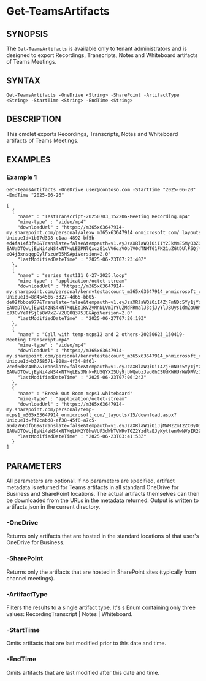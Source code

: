 # Get-TeamsArtifacts

## SYNOPSIS
The `Get-TeamsArtifacts` is available only to tenant administrators and is designed to export Recordings, Transcripts, Notes and Whiteboard artifacts of Teams Meetings.

## SYNTAX
```
Get-TeamsArtifacts -OneDrive <String> -SharePoint -ArtifactType <String> -StartTime <String> -EndTime <String>
```

## DESCRIPTION
This cmdlet exports Recordings, Transcripts, Notes and Whiteboard artifacts of Teams Meetings.

## EXAMPLES

### Example 1
```
Get-TeamsArtifacts -OneDrive user@contoso.com -StartTime "2025-06-20" -EndTime "2025-06-26"
```
```
[
  {
    "name" : "TestTranscript-20250703_152206-Meeting Recording.mp4"
    "mime-type" : "video/mp4"
    "downloadUrl" : "https://m365x63647914-my.sharepoint.com/personal/alexw_m365x63647914_onmicrosoft_com/_layouts/15/download.aspx?UniqueId=1b07d398-c1aa-4892-bf5b-ed4fa14f3fa0&Translate=false&tempauth=v1.eyJzaXRlaWQiOiI1Y2JkMmE5My03ZGYzLTQ0NjAtYTdjOC1hZWVmMDczMWM4MGEiLCJhcHBfZGlzcGxheW5hbWUiOiJNaWNyb3NvZnQgVGVhbXMgQXJ0aWZhY3QgRXhwb3J0IFRvb2wiLCJuYW1laWQiOiIwZDQwNGYyYi1iMDJiLTRjYWUtYmZjMy00N2QxZTg2MDdlMjZAZTM1MGExN2MtNjhiZC00YWZhLTgzODAtODZhZjZlNzE3YWQ3IiwiYXVkIjoiMDAwMDAwMDMtMDAwMC0wZmYxLWNlMDAtMDAwMDAwMDAwMDAwL20zNjV4NjM2NDc5MTQtbXkuc2hhcmVwb2ludC5jb21AZTM1MGExN2MtNjhiZC00YWZhLTgzODAtODZhZjZlNzE3YWQ3IiwiZXhwIjoiMTc1MzQzMjEwNiJ9.CkAKDGVudHJhX2NsYWltcxIwQ09QaGpNUUdFQUFhRmpWdWRHRTJTa1kyVTFWNWNqZzFSVFZZYTJGT1FVRXFBQT09CjIKCmFjdG9yYXBwaWQSJDAwMDAwMDAzLTAwMDAtMDAwMC1jMDAwLTAwMDAwMDAwMDAwMAoKCgRzbmlkEgI2NBILCLCwmYfc1aU-EAUaDTQwLjEyNi4zNS4xNTMqLEZPNlQxczE1cVV6czVOblV0dTNMTG1FK21uZGtDUlF5QjY1M0c0b2VkMDg9MKwBOAFCEKG1KojXQACQmW4kof7b_W9KEGhhc2hlZHByb29mdG9rZW56ATG6ASxhbGxzaXRlcy5yZWFkIGFsbGZpbGVzLnJlYWQgYWxscHJvZmlsZXMucmVhZMgBAQ.0jcjbfvGoDA2dmMq76pQ-eQ4j3xnsqqpQylFszuWB5M&ApiVersion=2.0"
    "lastModifiedDateTime" : "2025-06-23T07:23:40Z"
  },
  {
    "name" : "series test111_6-27-2025.loop"
    "mime-type" : "application/octet-stream"
    "downloadUrl" : "https://m365x63647914-my.sharepoint.com/personal/kennytestaccount_m365x63647914_onmicrosoft_com/_layouts/15/download.aspx?UniqueId=8d4545b6-3327-4d65-bb05-de02fbbce977&Translate=false&tempauth=v1.eyJzaXRlaWQiOiI4ZjFmNDc5Yy1jYzNlLTRhN2UtOTgxNC03MjE4ZmRmZDUwMGEiLCJhcHBfZGlzcGxheW5hbWUiOiJNaWNyb3NvZnQgVGVhbXMgQXJ0aWZhY3QgRXhwb3J0IFRvb2wiLCJuYW1laWQiOiIwZDQwNGYyYi1iMDJiLTRjYWUtYmZjMy00N2QxZTg2MDdlMjZAZTM1MGExN2MtNjhiZC00YWZhLTgzODAtODZhZjZlNzE3YWQ3IiwiYXVkIjoiMDAwMDAwMDMtMDAwMC0wZmYxLWNlMDAtMDAwMDAwMDAwMDAwL20zNjV4NjM2NDc5MTQtbXkuc2hhcmVwb2ludC5jb21AZTM1MGExN2MtNjhiZC00YWZhLTgzODAtODZhZjZlNzE3YWQ3IiwiZXhwIjoiMTc1MzQzMjEyMCJ9.CkAKDGVudHJhX2NsYWltcxIwQ09QaGpNUUdFQUFhRmpWdWRHRTJTa1kyVTFWNWNqZzFSVFZZYTJGT1FVRXFBQT09CjIKCmFjdG9yYXBwaWQSJDAwMDAwMDAzLTAwMDAtMDAwMC1jMDAwLTAwMDAwMDAwMDAwMAoKCgRzbmlkEgI2NBILCMLEj5Pd1aU-EAUaDTQwLjEyNi4zNS4xNTMqLEo1RVZyMnNLVmIrYUZMdFRmalJ3cjJyYlJBUys1dmZoUHM2TWV2VjdTTkk9MLcBOAFCEKG1KoxuMACQmW4kWe_aSj1KEGhhc2hlZHByb29mdG9rZW56ATG6ASxhbGxzaXRlcy5yZWFkIGFsbGZpbGVzLnJlYWQgYWxscHJvZmlsZXMucmVhZMgBAQ.D9NLUkZMo9v8-cJ3GvYeTfSjCs8W7xZ-V2UQ0Q375JE&ApiVersion=2.0"
    "lastModifiedDateTime" : "2025-06-27T07:20:19Z"
  },
  {
    "name" : "Call with temp-mcps12 and 2 others-20250623_150419-Meeting Transcript.mp4"
    "mime-type" : "video/mp4"
    "downloadUrl" : "https://m365x63647914-my.sharepoint.com/personal/kennytestaccount_m365x63647914_onmicrosoft_com/_layouts/15/download.aspx?UniqueId=b3758571-808a-4f34-8f61-7cef6d8c40b2&Translate=false&tempauth=v1.eyJzaXRlaWQiOiI4ZjFmNDc5Yy1jYzNlLTRhN2UtOTgxNC03MjE4ZmRmZDUwMGEiLCJhcHBfZGlzcGxheW5hbWUiOiJNaWNyb3NvZnQgVGVhbXMgQXJ0aWZhY3QgRXhwb3J0IFRvb2wiLCJuYW1laWQiOiIwZDQwNGYyYi1iMDJiLTRjYWUtYmZjMy00N2QxZTg2MDdlMjZAZTM1MGExN2MtNjhiZC00YWZhLTgzODAtODZhZjZlNzE3YWQ3IiwiYXVkIjoiMDAwMDAwMDMtMDAwMC0wZmYxLWNlMDAtMDAwMDAwMDAwMDAwL20zNjV4NjM2NDc5MTQtbXkuc2hhcmVwb2ludC5jb21AZTM1MGExN2MtNjhiZC00YWZhLTgzODAtODZhZjZlNzE3YWQ3IiwiZXhwIjoiMTc1MzQzMjEyMSJ9.CkAKDGVudHJhX2NsYWltcxIwQ09QaGpNUUdFQUFhRmpWdWRHRTJTa1kyVTFWNWNqZzFSVFZZYTJGT1FVRXFBQT09CjIKCmFjdG9yYXBwaWQSJDAwMDAwMDAzLTAwMDAtMDAwMC1jMDAwLTAwMDAwMDAwMDAwMAoKCgRzbmlkEgI2NBILCKSbyZrd1aU-EAUaDTQwLjEyNi4zNS4xNTMqLEs3NnkvRU5QYXI5Uy9jbWQwbzJad0hCSUdKWHUrWW9RVzJRWXlnbjdWbDg9MLcBOAFCEKG1KoybIACQmW4p7LyOIeVKEGhhc2hlZHByb29mdG9rZW56ATG6ASxhbGxzaXRlcy5yZWFkIGFsbGZpbGVzLnJlYWQgYWxscHJvZmlsZXMucmVhZMgBAQ.zRfQPVMNNT5d8zOV3rt86ZNZaRZfZ1GeJ0OQ0IlOHv4&ApiVersion=2.0"
    "lastModifiedDateTime" : "2025-06-23T07:06:24Z"
  },
  {
    "name" : "Break Out Room mcps1.whiteboard"
    "mime-type" : "application/octet-stream"
    "downloadUrl" : "https://m365x63647914-my.sharepoint.com/personal/temp-mcps1_m365x63647914_onmicrosoft_com/_layouts/15/download.aspx?UniqueId=ff2cabd8-ef38-45f8-a7c5-a6d2766dfb69&Translate=false&tempauth=v1.eyJzaXRlaWQiOiJjMWMzZmI2ZC0yODBjLTQxMTktYmFkZC0yODU2MGUwZGFhMDkiLCJhcHBfZGlzcGxheW5hbWUiOiJNaWNyb3NvZnQgVGVhbXMgQXJ0aWZhY3QgRXhwb3J0IFRvb2wiLCJuYW1laWQiOiIwZDQwNGYyYi1iMDJiLTRjYWUtYmZjMy00N2QxZTg2MDdlMjZAZTM1MGExN2MtNjhiZC00YWZhLTgzODAtODZhZjZlNzE3YWQ3IiwiYXVkIjoiMDAwMDAwMDMtMDAwMC0wZmYxLWNlMDAtMDAwMDAwMDAwMDAwL20zNjV4NjM2NDc5MTQtbXkuc2hhcmVwb2ludC5jb21AZTM1MGExN2MtNjhiZC00YWZhLTgzODAtODZhZjZlNzE3YWQ3IiwiZXhwIjoiMTc1MzQzMjE0NCJ9.CkAKDGVudHJhX2NsYWltcxIwQ09QaGpNUUdFQUFhRmpWdWRHRTJTa1kyVTFWNWNqZzFSVFZZYTJGT1FVRXFBQT09CjIKCmFjdG9yYXBwaWQSJDAwMDAwMDAzLTAwMDAtMDAwMC1jMDAwLTAwMDAwMDAwMDAwMAoKCgRzbmlkEgI2NBILCLy87vXe1aU-EAUaDTQwLjEyNi4zNS4xNTMqLHM2Y0hwVUF3dWhTVWRvTGZ2YzdRaEJyKyttenMwNVpIR29UbnJveWZwWE09MLEBOAFCEKG1KpI7MACQmW4uX9jmzdhKEGhhc2hlZHByb29mdG9rZW56ATG6ASxhbGxzaXRlcy5yZWFkIGFsbGZpbGVzLnJlYWQgYWxscHJvZmlsZXMucmVhZMgBAQ.rNC9OQ6ltskGZs6EjwiofuP30vlFrJKJj6e6cYFDGGE&ApiVersion=2.0"
    "lastModifiedDateTime" : "2025-06-23T03:41:53Z"
  }
]
```

## PARAMETERS
All parameters are optional. If no parameters are specified, artifact metadata is returned for Teams artifacts in all standard OneDrive for Business and SharePoint locations. The actual artifacts themselves can then be downloaded from the URLs in the metadata returned. Output is written to artifacts.json in the current directory.
### -OneDrive
Returns only artifacts that are hosted in the standard locations of that user's OneDrive for Business.

### -SharePoint
Returns only the artifacts that are hosted in SharePoint sites (typically from channel meetings).

### -ArtifactType
Filters the results to a single artifact type. It's s Enum containing only three values: RecordingTranscript | Notes | Whiteboard.

### -StartTime
Omits artifacts that are last modified prior to this date and time.

### -EndTime
Omits artifacts that are last modified after this date and time.
